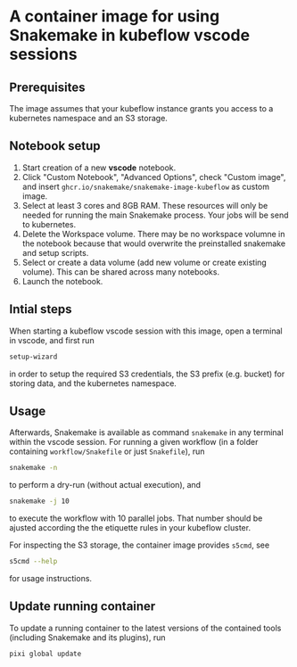 # A container image for using Snakemake in kubeflow vscode sessions

## Prerequisites

The image assumes that your kubeflow instance grants you access to a kubernetes namespace and an S3 storage.

## Notebook setup

1. Start creation of a new **vscode** notebook.
2. Click "Custom Notebook", "Advanced Options", check "Custom image", and insert `ghcr.io/snakemake/snakemake-image-kubeflow` as custom image.
3. Select at least 3 cores and 8GB RAM. These resources will only be needed for running the main Snakemake process. Your jobs will be send to kubernetes.
4. Delete the Workspace volume. There may be no workspace volumne in the notebook because that would overwrite the preinstalled snakemake and setup scripts.
5. Select or create a data volume (add new volume or create existing volume). This can be shared across many notebooks.
6. Launch the notebook.

## Intial steps

When starting a kubeflow vscode session with this image, open a terminal in vscode, and first run

```bash
setup-wizard
```

in order to setup the required S3 credentials, the S3 prefix (e.g. bucket) for storing data, and the kubernetes namespace.

## Usage

Afterwards, Snakemake is available as command `snakemake` in any terminal within the vscode session.
For running a given workflow (in a folder containing `workflow/Snakefile` or just `Snakefile`), run

```bash
snakemake -n
```

to perform a dry-run (without actual execution), and

```bash
snakemake -j 10
```

to execute the workflow with 10 parallel jobs.
That number should be ajusted according the the etiquette rules in your kubeflow cluster.

For inspecting the S3 storage, the container image provides ``s5cmd``, see

```bash
s5cmd --help
```

for usage instructions.

## Update running container

To update a running container to the latest versions of the contained tools (including Snakemake and its plugins), run

```bash
pixi global update
```
